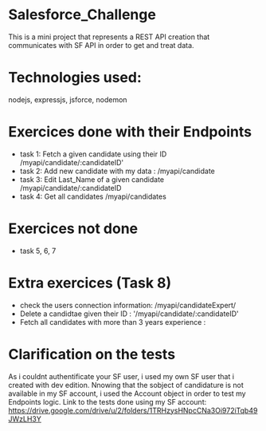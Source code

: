 # Salesforce_Challenge
This is a mini project that represents a REST API creation that communicates with SF API in order to get and treat data.

# Technologies used:
nodejs, expressjs, jsforce, nodemon

# Exercices done with their Endpoints
* task 1:  Fetch a given candidate using their ID /myapi/candidate/:candidateID'
* task 2:  Add new candidate with my data : /myapi/candidate
* task 3:  Edit Last_Name of a given candidate /myapi/candidate/:candidateID
* task 4:  Get all candidates /myapi/candidates

# Exercices not done
* task 5, 6, 7

# Extra exercices (Task 8)
* check the users connection information: /myapi/candidateExpert/
* Delete a candidtae given their ID : '/myapi/candidate/:candidateID'
* Fetch all candidates with more than 3 years experience : 

# Clarification on the tests
As i couldnt authentificate your SF user, i used my own SF user that i created with dev edition.
Nnowing that the sobject of candidature is not available in my SF account, i used the Account object in order to test my Endpoints logic.
Link to the tests done using my SF account: https://drive.google.com/drive/u/2/folders/1TRHzysHNpcCNa3Oi972iTqb49JWzLH3Y 
